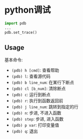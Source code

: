 # python调试

``` python
import pdb
...
pdb.set_trace()
```

## Usage

基本命令:
* `(pdb) h [cmd]`: 查看帮助
* `(pdb) l`: 查看源代码
* `(pdb) b line_num`: 在某行下断点
* `(pdb) cl [b_num]`: 清除断点
* `(pdb) c`: 运行到断点
* `(pdb) r`: 执行到函数返回前
* `(pdb) j line_num`: 跳转到指定的行
* `(pdb) n`: 步进, 不进入函数
* `(pdb) step`: 步进, 进入函数
* `(pdb) p var`: 打印变量值
* `(pdb) q`: 退出
